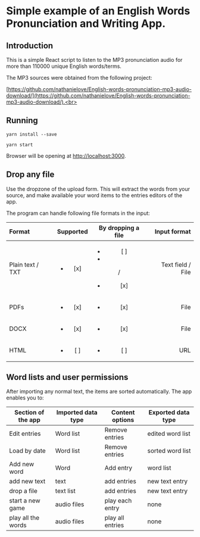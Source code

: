 # Simple example of an English Words Pronunciation and Writing App.


## Introduction

This is a simple React script to listen to the MP3 pronunciation audio for more than 110000 unique English words/terms. 

The MP3 sources were obtained from the following project: 

[https://github.com/nathanielove/English-words-pronunciation-mp3-audio-download/](https://github.com/nathanielove/English-words-pronunciation-mp3-audio-download/).<br>

## Running

```
yarn install --save

yarn start
```

Browser will be opening at [http://localhost:3000](http://localhost:3000).<br>

## Drop any file

Use the dropzone of the upload form.
This will extract the words from your source, and make available your word items to the entries editors of the app.

The program can handle following file formats in the input:

| Format     | Supported          | By dropping a file | Input format | 
|:------------|:--------------------:|:--------------------:|--------------:|
| Plain text / TXT | <ul><li>[x] </li></ul> | <ul><li>[ ] <li></ul>/<ul><li>[x] </li></ul> | Text field / File | 
| PDFs       | <ul><li>[x] </li></ul> | <ul><li>[x] </li></ul> | File         |  
| DOCX       | <ul><li>[x] </li></ul> | <ul><li>[x] </li></ul> | File         | 
| HTML       | <ul><li>[ ] </li><ul> | <ul><li>[ ] </li><ul> | URL          | 



## Word lists and user permissions

After importing any normal text, the items are sorted automatically. The app enables you to:

| Section of the app | Imported data type | Content options | Exported data type | 
|---|---|---|---|
| Edit entries | Word list | Remove entries | edited word list | 
| Load by date | Word list | Remove entries | sorted word list | 
| Add new word | Word | Add entry | word list | 
| add new text | text | add entries | new text entry | 
| drop a file | text list | add entries | new text entry | 
| start a new game | audio files | play each entry | none | 
| play all the words | audio files | play all entries | none | 

